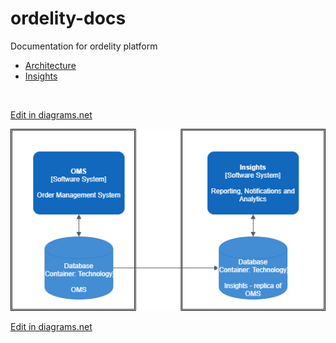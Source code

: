 # ordelity-docs
Documentation for ordelity platform

 * [Architecture](./Architecture.md)
 * [Insights](./Insights.md)

![Context Diagram](./Insights%20Context.png)
<p><a href="https://app.diagrams.net/?mode=github#HOrdelity%2Fordelity-docs%2Fmain%2FInsights%20Context.png" rel="nofollow">Edit in diagrams.net</a></p>

![Container Diagram](./Insights-Insights%20Container.png)
<p><a href="https://app.diagrams.net/?mode=github#HOrdelity%2Fordelity-docs%2Fmain%2FInsights-Insights%20Container.png" rel="nofollow">Edit in diagrams.net</a></p>

